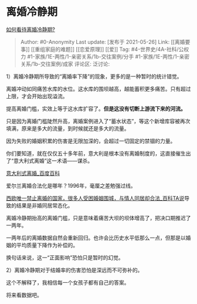 # 离婚冷静期
[如何看待离婚冷静期?](https://www.zhihu.com/question/375802030/answer/1905981873)

> Author: #0-Anonymity
> Last update: [发布于 2021-05-26]
> Link: [[离婚要事]] [[重组家庭的难题]] [[恋爱原理]] [[爱]]
> Tag: #4-世界史/4A-社科/公权力 #1-家族/1E-两性/1-亲密关系/1b-交往案例/分手 #1-家族/1E-两性/1-亲密关系/1b-交往案例/成家
> 评论区:
> 泛讨论:

1）离婚冷静期所导致的“离婚率下降”的现象，更多的是一种暂时的统计错觉。

离婚冲动如同痛苦水库的水位。这水库的围坝越高，越能蓄积更多痛苦。只有超过上限，才会开始出现溢流。

提高离婚门槛，实效上等于这水库扩容了。**但是这没有切断上游流下来的河流。**

只是因为离婚门槛陡然升高，离婚案例进入了“蓄水状态”，等这个新增库容被再次填满，原来是多大的流量，到时候就还是多大的流量。

因为失败的婚姻积累的伤害是无限加深的，会超过一切固定的禁锢的力量。

你们要知道，就在仅仅五十多年前，意大利是根本没有离婚制度的，这直接催生出了“意大利式离婚”这一术语——谋杀。

[意大利式离婚\_百度百科](https://link.zhihu.com/?target=https%3A//baike.baidu.com/item/%25E6%2584%258F%25E5%25A4%25A7%25E5%2588%25A9%25E5%25BC%258F%25E7%25A6%25BB%25E5%25A9%259A)

爱尔兰离婚合法化是哪年？1996年，毫厘之差勉强过线。

[西欧唯一禁止离婚的国家，很多人受困婚姻围城，与情人同居却合法\_百科TA说](https://link.zhihu.com/?target=https%3A//baike.baidu.com/tashuo/browse/content%3Fid%3D06a4e94ffd444981ede884f1)导致的结果是非婚同居常态化。

离婚冷静期抬高的离婚门槛，只是意味着痛苦大坝的坝体增高了，把决口期推迟了一两年。

一两年后的离婚数据自然会重新回归。也许会比历史水平低那么一点，但那是以婚姻的平均质量下降作为补偿的。

换句话来说，这一“正面影响”恐怕只是暂时的幻觉。

2）离婚冷静期对于结婚率的伤害恐怕是深远而不可弥补的。

这个不解释了，我相信每一个女孩子都有自己的答案。

将来看数据吧。
